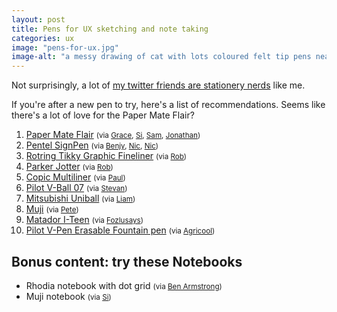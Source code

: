 ```yaml
---
layout: post
title: Pens for UX sketching and note taking
categories: ux
image: "pens-for-ux.jpg"
image-alt: "a messy drawing of cat with lots coloured felt tip pens nearby"
---
```


Not surprisingly, a lot of [my twitter friends are stationery nerds](https://twitter.com/benjystanton/status/1220305829213151235) like me.

If you're after a new pen to try, here's a list of recommendations. Seems like there's a lot of love for the Paper Mate Flair?

1. [Paper Mate Flair](https://www.papermate.com/pens/felt-tip) <small>(via [Grace](https://twitter.com/graceellins), [Si](https://twitter.com/MyGuySi), [Sam](https://twitter.com/SamHallWales), [Jonathan](https://twitter.com/jopkins))</small>
1. [Pentel SignPen](https://www.pentel.co.uk/products.asp?group=1&type=5&pid=47) <small> 
(via [Benjy](https://twitter.com/benjystanton), [Nic](https://twitter.com/chameleonic), [Nic](https://twitter.com/nicprice))</small>
2. [Rotring Tikky Graphic Fineliner](https://www.rotring.com/uk/fineliner-pen/154-tikky-graphic-fineliner-3501170814734.html) <small>(via [Rob](https://twitter.com/whitingx))</small>
3. [Parker Jotter](https://www.parkerpen.com/en-GB/jotter) <small>(via [Rob](https://twitter.com/whitingx))</small>
4. [Copic Multiliner](https://www.copic-shop.co.uk/copic-multiliner-sp-pens/) <small>(via [Paul](https://twitter.com/paulmsmith))</small>
5. [Pilot V-Ball 07](https://www.pilotpen.co.uk/en/v-ball-07-medium-tip.html) <small>(via [Stevan](https://twitter.com/stevanbarry))</small>
6. [Mitsubishi Uniball](https://uniball.co.uk/) <small>(via [Liam](https://twitter.com/liammcmurray))</small>
7. [Muji](https://www.muji.eu/) <small>(via [Pete](https://twitter.com/peterjobes))</small>
8. [Matador I-Teen](https://www.matador.com.bd/product/matador-i-teen-gel) <small>(via [Fozlusays](https://twitter.com/FozluSays))</small>
9. [Pilot V-Pen Erasable Fountain pen](https://www.pilotpen.co.uk/en/v-pen-erasable-medium-nib.html) <small>(via [Agricool](https://twitter.com/agriculios))</small>


## Bonus content: try these Notebooks 
- Rhodia notebook with dot grid <small>(via [Ben Armstrong](https://twitter.com/wiredimage))</small>
- Muji notebook <small>(via [Si](https://twitter.com/MyGuySi))</small>

